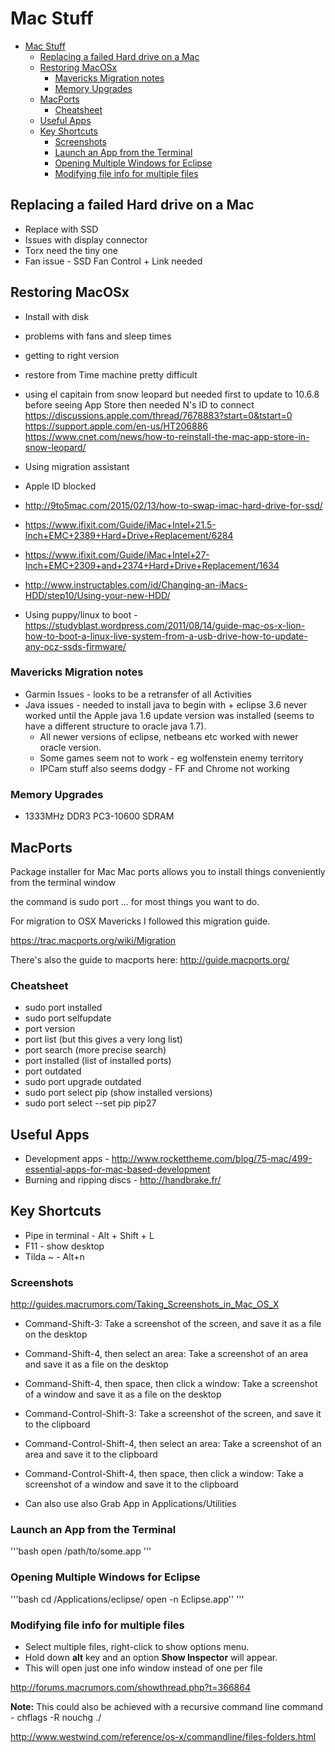 # Mac Stuff

- [Mac Stuff](#mac-stuff)
  - [Replacing a failed Hard drive on a Mac](#replacing-a-failed-hard-drive-on-a-mac)
  - [Restoring MacOSx](#restoring-macosx)
    - [Mavericks Migration notes](#mavericks-migration-notes)
    - [Memory Upgrades](#memory-upgrades)
  - [MacPorts](#macports)
    - [Cheatsheet](#cheatsheet)
  - [Useful Apps](#useful-apps)
  - [Key Shortcuts](#key-shortcuts)
    - [Screenshots](#screenshots)
    - [Launch an App from the Terminal](#launch-an-app-from-the-terminal)
    - [Opening Multiple Windows for Eclipse](#opening-multiple-windows-for-eclipse)
    - [Modifying file info for multiple files](#modifying-file-info-for-multiple-files)

## Replacing a failed Hard drive on a Mac

- Replace with SSD
- Issues with display connector
- Torx need the tiny one
- Fan issue - SSD Fan Control + Link needed

## Restoring MacOSx

- Install with disk
- problems with fans and sleep times
- getting to right version
- restore from Time machine pretty difficult
- using el capitain from snow leopard but needed first to update to
    10.6.8 before seeing App Store then needed N's ID to connect
    <https://discussions.apple.com/thread/7678883?start=0&tstart=0>
    <https://support.apple.com/en-us/HT206886>
    <https://www.cnet.com/news/how-to-reinstall-the-mac-app-store-in-snow-leopard/>
- Using migration assistant
- Apple ID blocked

- <http://9to5mac.com/2015/02/13/how-to-swap-imac-hard-drive-for-ssd/>
- <https://www.ifixit.com/Guide/iMac+Intel+21.5-Inch+EMC+2389+Hard+Drive+Replacement/6284>
- <https://www.ifixit.com/Guide/iMac+Intel+27-Inch+EMC+2309+and+2374+Hard+Drive+Replacement/1634>
- <http://www.instructables.com/id/Changing-an-iMacs-HDD/step10/Using-your-new-HDD/>
- Using puppy/linux to boot -
    <https://studyblast.wordpress.com/2011/08/14/guide-mac-os-x-lion-how-to-boot-a-linux-live-system-from-a-usb-drive-how-to-update-any-ocz-ssds-firmware/>

### Mavericks Migration notes

- Garmin Issues - looks to be a retransfer of all Activities
- Java issues - needed to install java to begin with + eclipse 3.6 never worked until the Apple java 1.6 update version was installed (seems to have a different structure to oracle java 1.7).
  - All newer versions of eclipse, netbeans etc worked with newer oracle version.
  - Some games seem not to work - eg wolfenstein enemy territory
  - IPCam stuff also seems dodgy - FF and Chrome not working

### Memory Upgrades

- 1333MHz DDR3 PC3-10600 SDRAM

## MacPorts

Package installer for Mac
Mac ports allows you to install things conveniently from the terminal
window

the command is sudo port ... for most things you want to do.

For migration to OSX Mavericks I followed this migration guide.

<https://trac.macports.org/wiki/Migration>

There's also the guide to macports here: <http://guide.macports.org/>

### Cheatsheet

- sudo port installed
- sudo port selfupdate
- port version
- port list (but this gives a very long list)
- port search <pip> (more precise search)
- port installed (list of installed ports)
- port outdated
- sudo port upgrade outdated
- sudo port select pip (show installed versions)
- sudo port select --set pip pip27

## Useful Apps

- Development apps - <http://www.rockettheme.com/blog/75-mac/499-essential-apps-for-mac-based-development>
- Burning and ripping discs - <http://handbrake.fr/>

## Key Shortcuts

- Pipe in terminal - Alt + Shift + L
- F11 - show desktop
- Tilda ~ - Alt+n

### Screenshots

<http://guides.macrumors.com/Taking_Screenshots_in_Mac_OS_X>

- Command-Shift-3: Take a screenshot of the screen, and save it as a file on the desktop
- Command-Shift-4, then select an area: Take a screenshot of an area and save it as a file on the desktop
- Command-Shift-4, then space, then click a window: Take a screenshot of a window and save it as a file on the desktop
- Command-Control-Shift-3: Take a screenshot of the screen, and save it to the clipboard
- Command-Control-Shift-4, then select an area: Take a screenshot of an area and save it to the clipboard
- Command-Control-Shift-4, then space, then click a window: Take a screenshot of a window and save it to the clipboard

- Can also use also Grab App in Applications/Utilities

### Launch an App from the Terminal

'''bash
 open /path/to/some.app
'''

### Opening Multiple Windows for Eclipse

'''bash
      cd /Applications/eclipse/
      open -n Eclipse.app''
'''

### Modifying file info for multiple files

- Select multiple files, right-click to show options menu.
- Hold down **alt** key and an option **Show Inspector** will appear.
- This will open just one info window instead of one per file

<http://forums.macrumors.com/showthread.php?t=366864>

**Note:** This could also be achieved with a recursive command line
command - chflags -R nouchg ./

<http://www.westwind.com/reference/os-x/commandline/files-folders.html>
